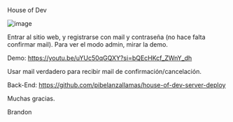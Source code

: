 House of Dev

![image](https://brandon-portfolio-phi.vercel.app/projects-img/hod/hod-home-image.png)

Entrar al sitio web, y registrarse con mail y contraseña (no hace falta confirmar mail).
Para ver el modo admin, mirar la demo.

Demo: https://youtu.be/uYUc50qGQXY?si=bQEcHKcf_ZWnY_dh

Usar mail verdadero para recibir mail de confirmación/cancelación.

Back-End: https://github.com/pibelanzallamas/house-of-dev-server-deploy

Muchas gracias.

Brandon

